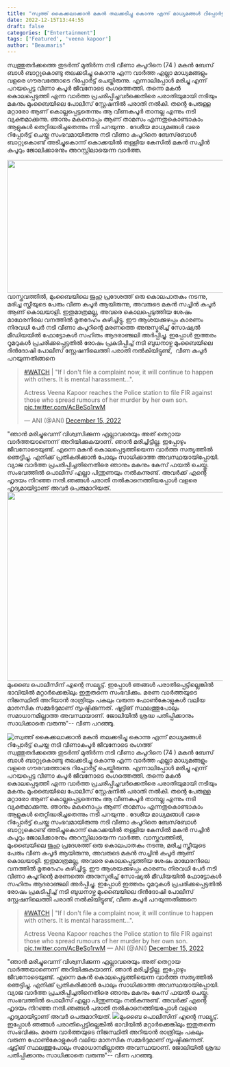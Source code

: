 ```yaml
---
title: "സ്വത്ത് കൈക്കലാക്കാൻ മകൻ തലക്കടിച്ചു കൊന്നു എന്ന് മാധ്യമങ്ങൾ റിപ്പോർട്ട് ചെയ്ത നടി വീണാകപൂർ ജീവനോടെ രംഗത്ത്"
date: 2022-12-15T13:44:55
draft: false
categories: ["Entertainment"]
tags: ['Featured', 'veena kapoor']
author: "Beaumaris"
---
```


സ്വത്തുതർക്കത്തെ തുടർന്ന് മുതിർന്ന നടി വീണാ കപൂറിനെ (74 ) മകൻ ബേസ് ബാൾ ബാറ്റുകൊണ്ടു തലക്കടിച്ചു കൊന്നു എന്ന വാർത്ത എല്ലാ മാധ്യമങ്ങളും വളരെ ഗൗരവത്തോടെ റിപ്പോർട്ട് ചെയ്തിരുന്നു. എന്നാലിപ്പോൾ മരിച്ചു എന്ന് പറയപ്പെട്ട വീണാ കപൂർ ജീവനോടെ രംഗത്തെത്തി. തന്നെ മകൻ കൊലപ്പെടുത്തി എന്ന വാർത്ത പ്രചരിപ്പിച്ചവർക്കെതിരെ പരാതിയുമായി നടിയും മകനും മുംബൈയിലെ പോലീസ് സ്റ്റേഷനിൽ പരാതി നൽകി. തന്റെ പേരുള്ള മറ്റാരോ ആണ് കൊല്ലപ്പെട്ടതെന്നും ആ വീണകപൂർ താനല്ല എന്നും നടി വ്യക്തമാക്കുന്നു. ഞാനും മകനൊപ്പം ആണ് താമസം എന്നതുകൊണ്ടാകാം ആളുകൾ തെറ്റിദ്ധരിച്ചതെന്നും നടി പറയുന്നു . ദേശീയ മാധ്യമങ്ങൾ വരെ റിപ്പോർട്ട് ചെയ്ത സംഭവമായിരുന്നു നടി വീണാ കപൂറിനെ ബേസ്‌ബോൾ ബാറ്റുകൊണ്ട് അടിച്ചുകൊന്ന് കൊക്കയിൽ തള്ളിയ കേസിൽ മകൻ സച്ചിൻ കപൂറും ജോലിക്കാരനും അറസ്റ്റിലായെന്ന വാർത്ത.

<img class="size-full wp-image-366905 aligncenter" src="https://cdn.boolokam.com/articles/2022/12/DFFFFFFQQ.jpg" alt="" width="550" height="309" />വാസ്തവത്തിൽ, മുംബൈയിലെ ജുഹു പ്രദേശത്ത് ഒരു കൊലപാതകം നടന്നു, മരിച്ച സ്ത്രീയുടെ പേരും വീണ കപൂർ ആയിരുന്നു, അവരുടെ മകൻ സച്ചിൻ കപൂർ ആണ് കൊലയാളി. ഇതുമാത്രമല്ല, അവരെ കൊലപ്പെടുത്തിയ ശേഷം മാഥേരനിലെ വനത്തിൽ മൃതദേഹം കുഴിച്ചിട്ടു. ഈ ആശയക്കുഴപ്പം കാരണം നിരവധി പേർ നടി വീണാ കപൂറിന്റെ മരണത്തെ അനുസ്മരിച്ച് സോഷ്യൽ മീഡിയയിൽ ഫോട്ടോകൾ സഹിതം ആദരാഞ്ജലി അർപ്പിച്ചു. ഇപ്പോൾ ഇത്തരം റൂമറുകൾ പ്രചരിക്കപ്പെട്ടതിൽ രോഷം പ്രകടിപ്പിച്ച് നടി ബുധനാഴ്ച മുംബൈയിലെ ദിൻദോഷി പോലീസ് സ്റ്റേഷനിലെത്തി പരാതി നൽകിയിട്ടുണ്ട്,  വീണ കപൂർ പറയുന്നതിങ്ങനെ
<blockquote class="twitter-tweet">
<p dir="ltr" lang="en"><a href="https://twitter.com/hashtag/WATCH?src=hash&amp;ref_src=twsrc%5Etfw">#WATCH</a> | "If I don't file a complaint now, it will continue to happen with others. It is mental harassment...".</p>
Actress Veena Kapoor reaches the Police station to file FIR against those who spread rumours of her murder by her own son. <a href="https://t.co/AcBeSo1rwM">pic.twitter.com/AcBeSo1rwM</a>

— ANI (@ANI) <a href="https://twitter.com/ANI/status/1603310873287675904?ref_src=twsrc%5Etfw">December 15, 2022</a></blockquote>
<script async src="https://platform.twitter.com/widgets.js" charset="utf-8"></script>

"ഞാൻ മരിച്ചുവെന്ന് വിശ്വസിക്കുന്ന എല്ലാവരെയും അത് തെറ്റായ വാർത്തയാണെന്ന് അറിയിക്കുകയാണ്. ഞാൻ മരിച്ചിട്ടില്ല. ഇപ്പോഴും ജീവനോടെയുണ്ട്. എന്നെ മകൻ കൊലപ്പെടുത്തിയെന്ന വാർത്ത സത്യത്തിൽ ഞെട്ടിച്ചു. എനിക്ക് പ്രതികരിക്കാൻ പോലും സാധിക്കാത്ത അവസ്ഥയായിപ്പോയി. വ്യാജ വാർത്ത പ്രചരിപ്പിച്ചതിനെതിരെ ഞാനും മകനും കേസ് ഫയൽ ചെയ്തു. സംഭവത്തിൽ പൊലീസ് എല്ലാ പിന്തുണയും നൽകുന്നുണ്ട്. അവർക്ക് എന്റെ ഹൃദയം നിറഞ്ഞ നന്ദി.ഞങ്ങൾ പരാതി നൽകാനെത്തിയപ്പോൾ വളരെ ഹൃദ്യമായിട്ടാണ് അവർ പെരുമാറിയത്. <img class="size-full wp-image-366899 aligncenter" src="https://cdn.boolokam.com/articles/2022/12/WWW.jpg" alt="" width="845" height="440" />മുംബൈ പൊലീസിന് എന്റെ സല്യൂട്ട്. ഇപ്പോൾ ഞങ്ങൾ പരാതിപ്പെട്ടില്ലെങ്കിൽ ഭാവിയിൽ മറ്റാർക്കെങ്കിലും ഇതുതന്നെ സംഭവിക്കും. മരണ വാർത്തയുടെ നിജസ്ഥിതി അറിയാൻ രാത്രിയും പകലും വരുന്ന ഫോൺകോളുകൾ വലിയ മാനസിക സമ്മർദ്ദമാണ് സൃഷ്ടിക്കുന്നത്. ഷൂട്ടിങ് സ്ഥലത്തുപോലും സമാധാനമില്ലാത്ത അവസ്ഥയാണ്. ജോലിയിൽ ശ്രദ്ധ പതിപ്പിക്കാനും സാധിക്കാതെ വരുന്നു"-- വീണ പറഞ്ഞു.


![സ്വത്ത് കൈക്കലാക്കാൻ മകൻ തലക്കടിച്ചു കൊന്നു എന്ന് മാധ്യമങ്ങൾ റിപ്പോർട്ട് ചെയ്ത നടി വീണാകപൂർ ജീവനോടെ രംഗത്ത്](https://cdn.boolokam.com/articles/2022/12/DFFFFFFQQ.jpg)സ്വത്തുതർക്കത്തെ തുടർന്ന് മുതിർന്ന നടി വീണാ കപൂറിനെ (74 ) മകൻ ബേസ് ബാൾ ബാറ്റുകൊണ്ടു തലക്കടിച്ചു കൊന്നു എന്ന വാർത്ത എല്ലാ മാധ്യമങ്ങളും വളരെ ഗൗരവത്തോടെ റിപ്പോർട്ട് ചെയ്തിരുന്നു. എന്നാലിപ്പോൾ മരിച്ചു എന്ന് പറയപ്പെട്ട വീണാ കപൂർ ജീവനോടെ രംഗത്തെത്തി. തന്നെ മകൻ കൊലപ്പെടുത്തി എന്ന വാർത്ത പ്രചരിപ്പിച്ചവർക്കെതിരെ പരാതിയുമായി നടിയും മകനും മുംബൈയിലെ പോലീസ് സ്റ്റേഷനിൽ പരാതി നൽകി. തന്റെ പേരുള്ള മറ്റാരോ ആണ് കൊല്ലപ്പെട്ടതെന്നും ആ വീണകപൂർ താനല്ല എന്നും നടി വ്യക്തമാക്കുന്നു. ഞാനും മകനൊപ്പം ആണ് താമസം എന്നതുകൊണ്ടാകാം ആളുകൾ തെറ്റിദ്ധരിച്ചതെന്നും നടി പറയുന്നു . ദേശീയ മാധ്യമങ്ങൾ വരെ റിപ്പോർട്ട് ചെയ്ത സംഭവമായിരുന്നു നടി വീണാ കപൂറിനെ ബേസ്‌ബോൾ ബാറ്റുകൊണ്ട് അടിച്ചുകൊന്ന് കൊക്കയിൽ തള്ളിയ കേസിൽ മകൻ സച്ചിൻ കപൂറും ജോലിക്കാരനും അറസ്റ്റിലായെന്ന വാർത്ത. വാസ്തവത്തിൽ, മുംബൈയിലെ ജുഹു പ്രദേശത്ത് ഒരു കൊലപാതകം നടന്നു, മരിച്ച സ്ത്രീയുടെ പേരും വീണ കപൂർ ആയിരുന്നു, അവരുടെ മകൻ സച്ചിൻ കപൂർ ആണ് കൊലയാളി. ഇതുമാത്രമല്ല, അവരെ കൊലപ്പെടുത്തിയ ശേഷം മാഥേരനിലെ വനത്തിൽ മൃതദേഹം കുഴിച്ചിട്ടു. ഈ ആശയക്കുഴപ്പം കാരണം നിരവധി പേർ നടി വീണാ കപൂറിന്റെ മരണത്തെ അനുസ്മരിച്ച് സോഷ്യൽ മീഡിയയിൽ ഫോട്ടോകൾ സഹിതം ആദരാഞ്ജലി അർപ്പിച്ചു. ഇപ്പോൾ ഇത്തരം റൂമറുകൾ പ്രചരിക്കപ്പെട്ടതിൽ രോഷം പ്രകടിപ്പിച്ച് നടി ബുധനാഴ്ച മുംബൈയിലെ ദിൻദോഷി പോലീസ് സ്റ്റേഷനിലെത്തി പരാതി നൽകിയിട്ടുണ്ട്, വീണ കപൂർ പറയുന്നതിങ്ങനെ 

> [#WATCH](https://twitter.com/hashtag/WATCH?src=hash&ref_src=twsrc%5Etfw) | "If I don't file a complaint now, it will continue to happen with others. It is mental harassment...".
> 
> Actress Veena Kapoor reaches the Police station to file FIR against those who spread rumours of her murder by her own son. [pic.twitter.com/AcBeSo1rwM](https://t.co/AcBeSo1rwM) — ANI (@ANI) [December 15, 2022](https://twitter.com/ANI/status/1603310873287675904?ref_src=twsrc%5Etfw)

"ഞാൻ മരിച്ചുവെന്ന് വിശ്വസിക്കുന്ന എല്ലാവരെയും അത് തെറ്റായ വാർത്തയാണെന്ന് അറിയിക്കുകയാണ്. ഞാൻ മരിച്ചിട്ടില്ല. ഇപ്പോഴും ജീവനോടെയുണ്ട്. എന്നെ മകൻ കൊലപ്പെടുത്തിയെന്ന വാർത്ത സത്യത്തിൽ ഞെട്ടിച്ചു. എനിക്ക് പ്രതികരിക്കാൻ പോലും സാധിക്കാത്ത അവസ്ഥയായിപ്പോയി. വ്യാജ വാർത്ത പ്രചരിപ്പിച്ചതിനെതിരെ ഞാനും മകനും കേസ് ഫയൽ ചെയ്തു. സംഭവത്തിൽ പൊലീസ് എല്ലാ പിന്തുണയും നൽകുന്നുണ്ട്. അവർക്ക് എന്റെ ഹൃദയം നിറഞ്ഞ നന്ദി.ഞങ്ങൾ പരാതി നൽകാനെത്തിയപ്പോൾ വളരെ ഹൃദ്യമായിട്ടാണ് അവർ പെരുമാറിയത്. ![](https://cdn.boolokam.com/articles/2022/12/WWW.jpg)മുംബൈ പൊലീസിന് എന്റെ സല്യൂട്ട്. ഇപ്പോൾ ഞങ്ങൾ പരാതിപ്പെട്ടില്ലെങ്കിൽ ഭാവിയിൽ മറ്റാർക്കെങ്കിലും ഇതുതന്നെ സംഭവിക്കും. മരണ വാർത്തയുടെ നിജസ്ഥിതി അറിയാൻ രാത്രിയും പകലും വരുന്ന ഫോൺകോളുകൾ വലിയ മാനസിക സമ്മർദ്ദമാണ് സൃഷ്ടിക്കുന്നത്. ഷൂട്ടിങ് സ്ഥലത്തുപോലും സമാധാനമില്ലാത്ത അവസ്ഥയാണ്. ജോലിയിൽ ശ്രദ്ധ പതിപ്പിക്കാനും സാധിക്കാതെ വരുന്നു"-- വീണ പറഞ്ഞു.
